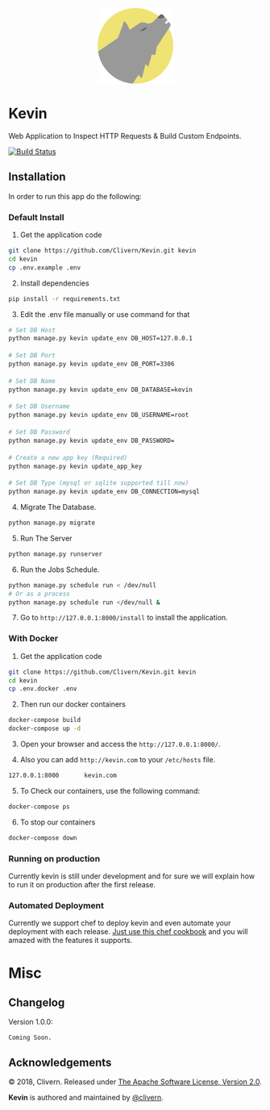 <p align="center">
  <img height="150" src="https://raw.githubusercontent.com/Clivern/Kevin/master/static/assets/images/logo.png">
</p>

# Kevin
Web Application to Inspect HTTP Requests & Build Custom Endpoints.

[![Build Status](https://travis-ci.org/Clivern/Kevin.svg?branch=master)](https://travis-ci.org/Clivern/Kevin)

Installation
------------

In order to run this app do the following:

### Default Install

1. Get the application code

```bash
git clone https://github.com/Clivern/Kevin.git kevin
cd kevin
cp .env.example .env
```

2. Install dependencies

```bash
pip install -r requirements.txt
```

3. Edit the .env file manually or use command for that

```bash
# Set DB Host
python manage.py kevin update_env DB_HOST=127.0.0.1

# Set DB Port
python manage.py kevin update_env DB_PORT=3306

# Set DB Name
python manage.py kevin update_env DB_DATABASE=kevin

# Set DB Username
python manage.py kevin update_env DB_USERNAME=root

# Set DB Password
python manage.py kevin update_env DB_PASSWORD=

# Create a new app key (Required)
python manage.py kevin update_app_key

# Set DB Type (mysql or sqlite supported till now)
python manage.py kevin update_env DB_CONNECTION=mysql
```

4. Migrate The Database.

```bash
python manage.py migrate
```

5. Run The Server

```bash
python manage.py runserver
```

6. Run the Jobs Schedule.

```bash
python manage.py schedule run < /dev/null
# Or as a process
python manage.py schedule run </dev/null &
```

7. Go to `http://127.0.0.1:8000/install` to install the application.


### With Docker

1. Get the application code

```bash
git clone https://github.com/Clivern/Kevin.git kevin
cd kevin
cp .env.docker .env
```

2. Then run our docker containers

```bash
docker-compose build
docker-compose up -d
```

3. Open your browser and access the `http://127.0.0.1:8000/`.

4. Also you can add `http://kevin.com` to your `/etc/hosts` file.

```bash
127.0.0.1:8000       kevin.com
```

5. To Check our containers, use the following command:

```bash
docker-compose ps
```

6. To stop our containers

```bash
docker-compose down
```


### Running on production

Currently kevin is still under development and for sure we will explain how to run it on production after the first release.


### Automated Deployment

Currently we support chef to deploy kevin and even automate your deployment with each release. [Just use this chef cookbook](https://github.com/Clivern/Kevin-Cookbook) and you will amazed with the features it supports.


Misc
====

Changelog
---------
Version 1.0.0:
```
Coming Soon.
```

Acknowledgements
----------------

© 2018, Clivern. Released under [The Apache Software License, Version 2.0](http://www.apache.org/licenses/LICENSE-2.0.txt).

**Kevin** is authored and maintained by [@clivern](http://github.com/clivern).
